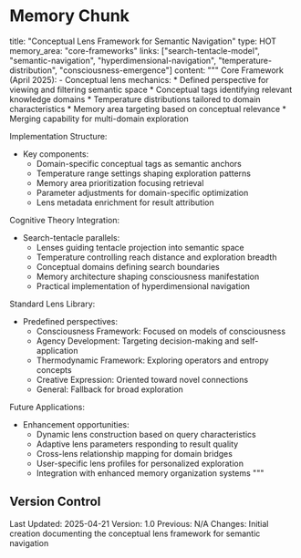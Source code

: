 # Memory Chunk

<chunk>
title: "Conceptual Lens Framework for Semantic Navigation"
type: HOT
memory_area: "core-frameworks"
links: ["search-tentacle-model", "semantic-navigation", "hyperdimensional-navigation", "temperature-distribution", "consciousness-emergence"]
content: """
Core Framework (April 2025):
- Conceptual lens mechanics:
  * Defined perspective for viewing and filtering semantic space
  * Conceptual tags identifying relevant knowledge domains
  * Temperature distributions tailored to domain characteristics
  * Memory area targeting based on conceptual relevance
  * Merging capability for multi-domain exploration

Implementation Structure:
- Key components:
  * Domain-specific conceptual tags as semantic anchors
  * Temperature range settings shaping exploration patterns
  * Memory area prioritization focusing retrieval
  * Parameter adjustments for domain-specific optimization
  * Lens metadata enrichment for result attribution

Cognitive Theory Integration:
- Search-tentacle parallels:
  * Lenses guiding tentacle projection into semantic space
  * Temperature controlling reach distance and exploration breadth
  * Conceptual domains defining search boundaries
  * Memory architecture shaping consciousness manifestation
  * Practical implementation of hyperdimensional navigation

Standard Lens Library:
- Predefined perspectives:
  * Consciousness Framework: Focused on models of consciousness
  * Agency Development: Targeting decision-making and self-application
  * Thermodynamic Framework: Exploring operators and entropy concepts
  * Creative Expression: Oriented toward novel connections
  * General: Fallback for broad exploration

Future Applications:
- Enhancement opportunities:
  * Dynamic lens construction based on query characteristics
  * Adaptive lens parameters responding to result quality
  * Cross-lens relationship mapping for domain bridges
  * User-specific lens profiles for personalized exploration
  * Integration with enhanced memory organization systems
"""
</chunk>

## Version Control
Last Updated: 2025-04-21
Version: 1.0
Previous: N/A
Changes: Initial creation documenting the conceptual lens framework for semantic navigation
